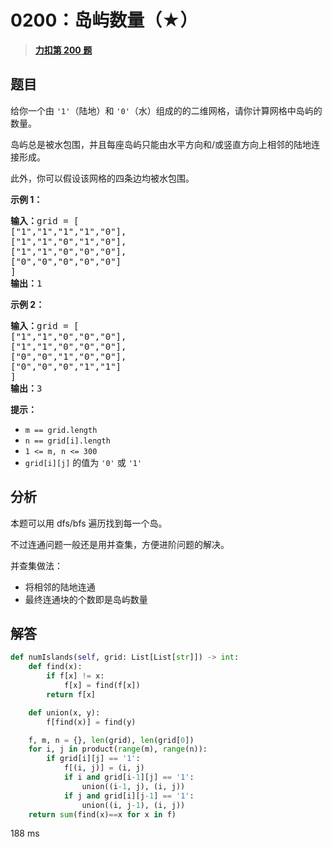 # 0200：岛屿数量（★）


> <u>**[力扣第 200 题](https://leetcode.cn/problems/number-of-islands/)**</u>

## 题目

<p>给你一个由 <code>'1'</code>（陆地）和 <code>'0'</code>（水）组成的的二维网格，请你计算网格中岛屿的数量。</p>

<p>岛屿总是被水包围，并且每座岛屿只能由水平方向和/或竖直方向上相邻的陆地连接形成。</p>

<p>此外，你可以假设该网格的四条边均被水包围。</p>



<p><strong>示例 1：</strong></p>

<pre>
<strong>输入：</strong>grid = [
["1","1","1","1","0"],
["1","1","0","1","0"],
["1","1","0","0","0"],
["0","0","0","0","0"]
]
<strong>输出：</strong>1
</pre>

<p><strong>示例 2：</strong></p>

<pre>
<strong>输入：</strong>grid = [
["1","1","0","0","0"],
["1","1","0","0","0"],
["0","0","1","0","0"],
["0","0","0","1","1"]
]
<strong>输出：</strong>3
</pre>



<p><strong>提示：</strong></p>

<ul>
<li><code>m == grid.length</code></li>
<li><code>n == grid[i].length</code></li>
<li><code>1 <= m, n <= 300</code></li>
<li><code>grid[i][j]</code> 的值为 <code>'0'</code> 或 <code>'1'</code></li>
</ul>


## 分析

本题可以用 dfs/bfs 遍历找到每一个岛。

不过连通问题一般还是用并查集，方便进阶问题的解决。

并查集做法：
- 将相邻的陆地连通
- 最终连通块的个数即是岛屿数量

## 解答

```python
def numIslands(self, grid: List[List[str]]) -> int:
    def find(x):
        if f[x] != x:
            f[x] = find(f[x])
        return f[x]

    def union(x, y):
        f[find(x)] = find(y)

    f, m, n = {}, len(grid), len(grid[0])
    for i, j in product(range(m), range(n)):
        if grid[i][j] == '1':
            f[(i, j)] = (i, j)
            if i and grid[i-1][j] == '1':
                union((i-1, j), (i, j))
            if j and grid[i][j-1] == '1':
                union((i, j-1), (i, j))
    return sum(find(x)==x for x in f)
```
188 ms
